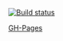 [![Build status](https://ci.appveyor.com/api/projects/status/988fvqfx6uqajjvi?svg=true)](https://ci.appveyor.com/project/VavaIkelman/ahj-http-frontend-4hc5x)

[GH-Pages]()
